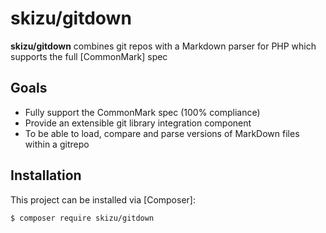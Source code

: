 <h1>skizu/gitdown</h1>
<p><strong>skizu/gitdown</strong> combines git repos with a Markdown parser for PHP which supports the full [CommonMark] spec</p>
<h2>Goals</h2>
<ul>
<li>Fully support the CommonMark spec (100% compliance)</li>
<li>Provide an extensible git library integration component</li>
<li>To be able to load, compare and parse versions of MarkDown files within a gitrepo</li>
</ul>
<h2>Installation</h2>
<p>This project can be installed via [Composer]:</p>
<pre><code class="language-bash">$ composer require skizu/gitdown
</code></pre>
